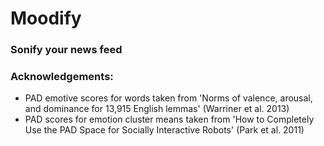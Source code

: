 <h1>Moodify</h1>
<h3>Sonify your news feed</h3>

<!--<h3>Overview</h3>
<p></p>

<h3>Technical Implementation</h3>
<p></p>-->

<h3>Acknowledgements:</h3>
<ul>
	<li>PAD emotive scores for words taken from 'Norms of valence, arousal, and dominance for 13,915 English lemmas' (Warriner et al. 2013)</li>
	<li>PAD scores for emotion cluster means taken from 'How to Completely Use the PAD Space for Socially Interactive Robots' (Park et al. 2011)</li>
</ul>